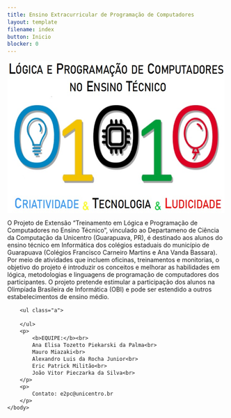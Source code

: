 ```yaml
---
title: Ensino Extracurricular de Programação de Computadores
layout: template
filename: index
button: Inicio
blocker: 0
--- 
```


<html>
	<body>
		<img width="500" height="350" align="center" src="images/67c1aa8a-0608-4500-8ca7-33b7ee4532c8.jpg"/>
		<p align="justified">
			O Projeto de Extensão “Treinamento em Lógica e Programação de Computadores no Ensino Técnico”, vinculado ao Departameno de Ciência da Computação da Unicentro (Guarapuava, PR), é destinado aos alunos do ensino técnico em Informática dos colégios estaduais do município de Guarapuava (Colégios Francisco Carneiro Martins e Ana Vanda Bassara).
			Por meio de atividades que incluem oficinas, treinamentos e monitorias, o objetivo do projeto é introduzir os conceitos e melhorar as habilidades em lógica, metodologias e linguagens de programação de computadores dos participantes.
			O projeto pretende estimular a participação dos alunos na Olimpíada Brasileira de Informática (OBI) e pode ser estendido a outros estabelecimentos de ensino médio.
		</p>

		<ul class="a">
			
		</ul>
		<p>
			<b>EQUIPE:</b><br>
			Ana Elisa Tozetto Piekarski da Palma<br>
			Mauro Miazaki<br>
			Alexandro Luis da Rocha Junior<br>
			Eric Patrick Militão<br>
			João Vitor Pieczarka da Silva<br>
		</p>
		<p>
			Contato: e2pc@unicentro.br
		</p>
	</body>
</html>
